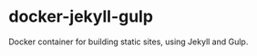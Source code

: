 docker-jekyll-gulp
===============

Docker container for building static sites, using Jekyll and Gulp.

